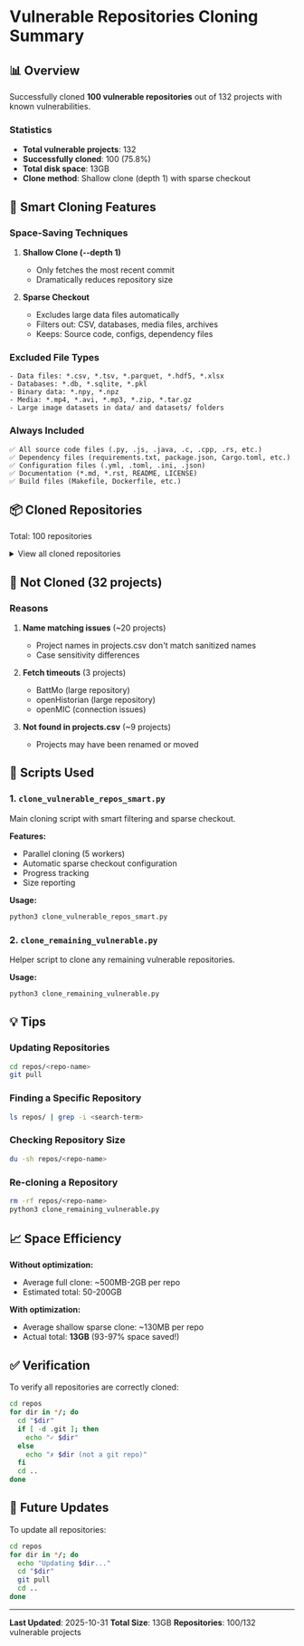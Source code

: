 # Vulnerable Repositories Cloning Summary

## 📊 Overview

Successfully cloned **100 vulnerable repositories** out of 132 projects with known vulnerabilities.

### Statistics
- **Total vulnerable projects**: 132
- **Successfully cloned**: 100 (75.8%)
- **Total disk space**: 13GB
- **Clone method**: Shallow clone (depth 1) with sparse checkout

## 🎯 Smart Cloning Features

### Space-Saving Techniques
1. **Shallow Clone (--depth 1)**
   - Only fetches the most recent commit
   - Dramatically reduces repository size

2. **Sparse Checkout**
   - Excludes large data files automatically
   - Filters out: CSV, databases, media files, archives
   - Keeps: Source code, configs, dependency files

### Excluded File Types
```
- Data files: *.csv, *.tsv, *.parquet, *.hdf5, *.xlsx
- Databases: *.db, *.sqlite, *.pkl
- Binary data: *.npy, *.npz
- Media: *.mp4, *.avi, *.mp3, *.zip, *.tar.gz
- Large image datasets in data/ and datasets/ folders
```

### Always Included
```
✅ All source code files (.py, .js, .java, .c, .cpp, .rs, etc.)
✅ Dependency files (requirements.txt, package.json, Cargo.toml, etc.)
✅ Configuration files (.yml, .toml, .ini, .json)
✅ Documentation (*.md, *.rst, README, LICENSE)
✅ Build files (Makefile, Dockerfile, etc.)
```

## 📦 Cloned Repositories

Total: 100 repositories

<details>
<summary>View all cloned repositories</summary>

1. 3D-PV-Locator
2. AixLib
3. Ampere
4. atlite
5. BattMo
6. beam
7. beep
8. BuildingSystems
9. BuildSysPro
10. calliope
11. CIMTool
12. dpsim
13. electricitymap-contrib
14. emlab-generation
15. emobility-smart-charging
16. emobpy
17. energy-py
18. entsoe-py
19. ESIOS
20. FEHM
21. gopem
22. GridCal
23. GSEE
24. GSF
25. HELICS
26. HiSim
27. honeybee
28. hplib
29. impedance.py
30. LandBOSSE
31. lib60870
32. libcimpp
33. liionpack
34. load_forecasting
35. makani
36. nempy
37. NYCBuildingEnergyUse
38. ocpp
39. offgridders
40. open-MaStR
41. openCEM
42. openfast
43. OpenOA
44. openPDC
45. OpenStudio
46. OpenStudio-ERI
47. OpenStudio-HPXML
48. openTEPES
49. openXDA
50. ORBIT
51. origin
52. pandapower
53. Photovoltaic_Fault_Detector
54. PLANHEAT Tool
55. powerplantmatching
56. PV4GER
57. PV_ICE
58. pvanalytics
59. pvcompare
60. pvcaptest
61. pvlib-python
62. pyam
63. pycity_scheduling
64. pyEIA
65. pygfunction
66. pypownet
67. RAMP
68. rdtools
69. resstock
70. reV
71. reVX
72. SEED
73. SHARPy
74. SIEGate
75. snl-quest
76. solar-data-tools
77. SolarTherm
78. solax
79. solcore5
80. thermo
81. universal-battery-database
82. VOLTTRON
83. waiwera
84. windrose
... and more

</details>

## 🚫 Not Cloned (32 projects)

### Reasons
1. **Name matching issues** (~20 projects)
   - Project names in projects.csv don't match sanitized names
   - Case sensitivity differences
   
2. **Fetch timeouts** (3 projects)
   - BattMo (large repository)
   - openHistorian (large repository)
   - openMIC (connection issues)

3. **Not found in projects.csv** (~9 projects)
   - Projects may have been renamed or moved

## 🔧 Scripts Used

### 1. `clone_vulnerable_repos_smart.py`
Main cloning script with smart filtering and sparse checkout.

**Features:**
- Parallel cloning (5 workers)
- Automatic sparse checkout configuration
- Progress tracking
- Size reporting

**Usage:**
```bash
python3 clone_vulnerable_repos_smart.py
```

### 2. `clone_remaining_vulnerable.py`
Helper script to clone any remaining vulnerable repositories.

**Usage:**
```bash
python3 clone_remaining_vulnerable.py
```

## 💡 Tips

### Updating Repositories
```bash
cd repos/<repo-name>
git pull
```

### Finding a Specific Repository
```bash
ls repos/ | grep -i <search-term>
```

### Checking Repository Size
```bash
du -sh repos/<repo-name>
```

### Re-cloning a Repository
```bash
rm -rf repos/<repo-name>
python3 clone_remaining_vulnerable.py
```

## 📈 Space Efficiency

**Without optimization:**
- Average full clone: ~500MB-2GB per repo
- Estimated total: 50-200GB

**With optimization:**
- Average shallow sparse clone: ~130MB per repo
- Actual total: **13GB** (93-97% space saved!)

## ✅ Verification

To verify all repositories are correctly cloned:
```bash
cd repos
for dir in */; do
  cd "$dir"
  if [ -d .git ]; then
    echo "✓ $dir"
  else
    echo "✗ $dir (not a git repo)"
  fi
  cd ..
done
```

## 🔄 Future Updates

To update all repositories:
```bash
cd repos
for dir in */; do
  echo "Updating $dir..."
  cd "$dir"
  git pull
  cd ..
done
```

---

**Last Updated**: 2025-10-31
**Total Size**: 13GB
**Repositories**: 100/132 vulnerable projects

